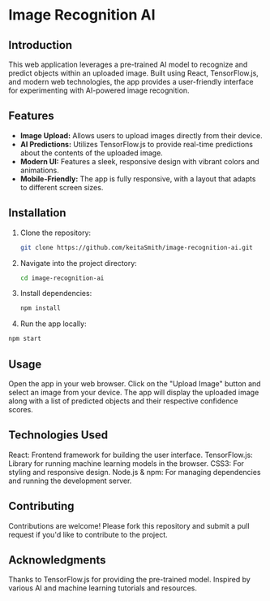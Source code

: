# Image Recognition AI

## Introduction
This web application leverages a pre-trained AI model to recognize and predict objects within an uploaded image. Built using React, TensorFlow.js, and modern web technologies, the app provides a user-friendly interface for experimenting with AI-powered image recognition.

## Features
- **Image Upload:** Allows users to upload images directly from their device.
- **AI Predictions:** Utilizes TensorFlow.js to provide real-time predictions about the contents of the uploaded image.
- **Modern UI:** Features a sleek, responsive design with vibrant colors and animations.
- **Mobile-Friendly:** The app is fully responsive, with a layout that adapts to different screen sizes.

## Installation
1. Clone the repository:
   ```bash
   git clone https://github.com/keitaSmith/image-recognition-ai.git
2. Navigate into the project directory:
   ```bash
   cd image-recognition-ai
3. Install dependencies:
   ```bash
   npm install
4. Run the app locally:
  ```bash
  npm start
```
## Usage
Open the app in your web browser.
Click on the "Upload Image" button and select an image from your device.
The app will display the uploaded image along with a list of predicted objects and their respective confidence scores.

## Technologies Used
React: Frontend framework for building the user interface.
TensorFlow.js: Library for running machine learning models in the browser.
CSS3: For styling and responsive design.
Node.js & npm: For managing dependencies and running the development server.

## Contributing
Contributions are welcome! Please fork this repository and submit a pull request if you'd like to contribute to the project.

## Acknowledgments
Thanks to TensorFlow.js for providing the pre-trained model.
Inspired by various AI and machine learning tutorials and resources.
